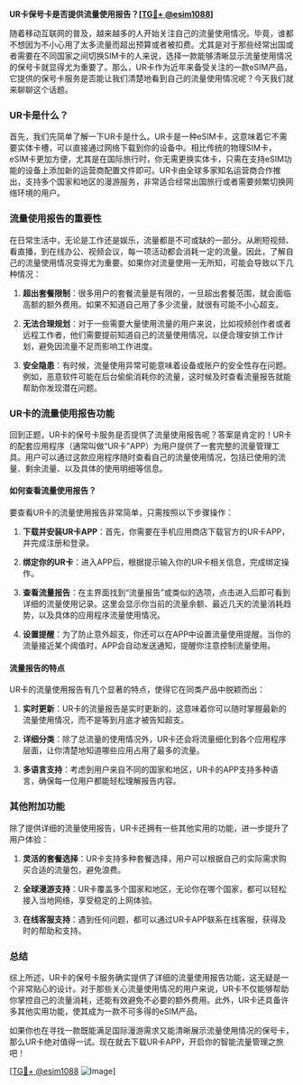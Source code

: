 **UR卡保号卡是否提供流量使用报告？[[TG💪+ @esim1088](https://t.me/s/esim1088)]**

随着移动互联网的普及，越来越多的人开始关注自己的流量使用情况。毕竟，谁都不想因为不小心用了太多流量而超出预算或者被扣费。尤其是对于那些经常出国或者需要在不同国家之间切换SIM卡的人来说，选择一款能够清晰显示流量使用情况的保号卡就显得尤为重要了。那么，UR卡作为近年来备受关注的一款eSIM产品，它提供的保号卡服务是否能让我们清楚地看到自己的流量使用情况呢？今天我们就来聊聊这个话题。

### UR卡是什么？

首先，我们先简单了解一下UR卡是什么。UR卡是一种eSIM卡，这意味着它不需要实体卡槽，可以直接通过网络下载到你的设备中。相比传统的物理SIM卡，eSIM卡更加方便，尤其是在国际旅行时，你无需更换实体卡，只需在支持eSIM功能的设备上添加新的运营商配置文件即可。UR卡由全球多家知名运营商合作推出，支持多个国家和地区的漫游服务，非常适合经常出国旅行或者需要频繁切换网络环境的用户。

### 流量使用报告的重要性

在日常生活中，无论是工作还是娱乐，流量都是不可或缺的一部分。从刷短视频、看直播，到在线办公、视频会议，每一项活动都会消耗一定的流量。因此，了解自己的流量使用情况变得尤为重要。如果你对流量使用一无所知，可能会导致以下几种情况：

1. **超出套餐限制**：很多用户的套餐流量是有限的，一旦超出套餐范围，就会面临高额的额外费用。如果不知道自己用了多少流量，就很有可能不小心超支。
   
2. **无法合理规划**：对于一些需要大量使用流量的用户来说，比如视频创作者或者远程工作者，他们需要提前知道自己的流量使用情况，以便合理安排工作计划，避免因流量不足而影响工作进度。

3. **安全隐患**：有时候，流量使用异常可能意味着设备或账户的安全性存在问题。例如，恶意软件可能在后台偷偷消耗你的流量，这时候及时查看流量报告就能帮助你发现潜在问题。

### UR卡的流量使用报告功能

回到正题，UR卡的保号卡服务是否提供了流量使用报告呢？答案是肯定的！UR卡的配套应用程序（通常叫做“UR卡”APP）为用户提供了一套完整的流量管理工具。用户可以通过这款应用程序随时查看自己的流量使用情况，包括已使用的流量、剩余流量、以及具体的使用明细等信息。

#### 如何查看流量使用报告？

要查看UR卡的流量使用报告非常简单，只需按照以下步骤操作：

1. **下载并安装UR卡APP**：首先，你需要在手机应用商店下载官方的UR卡APP，并完成注册和登录。

2. **绑定你的UR卡**：进入APP后，根据提示输入你的UR卡相关信息，完成绑定操作。

3. **查看流量报告**：在主界面找到“流量报告”或类似的选项，点击进入后即可看到详细的流量使用记录。这里会显示你当前的流量余额、最近几天的流量消耗趋势，以及具体的应用程序流量使用情况。

4. **设置提醒**：为了防止意外超支，你还可以在APP中设置流量使用提醒。当你的流量接近某个阈值时，APP会自动发送通知，提醒你注意控制流量使用。

#### 流量报告的特点

UR卡的流量使用报告有几个显著的特点，使得它在同类产品中脱颖而出：

1. **实时更新**：UR卡的流量报告是实时更新的，这意味着你可以随时掌握最新的流量使用情况，而不是等到月底才被告知超支。

2. **详细分类**：除了总流量的使用情况外，UR卡还会将流量细化到各个应用程序层面，让你清楚地知道哪些应用占用了最多的流量。

3. **多语言支持**：考虑到用户来自不同的国家和地区，UR卡的APP支持多种语言，确保每一位用户都能轻松理解报告内容。

### 其他附加功能

除了提供详细的流量使用报告，UR卡还拥有一些其他实用的功能，进一步提升了用户体验：

1. **灵活的套餐选择**：UR卡支持多种套餐选择，用户可以根据自己的实际需求购买合适的流量包，避免浪费。

2. **全球漫游支持**：UR卡覆盖多个国家和地区，无论你在哪个国家，都可以轻松接入当地网络，享受稳定的上网体验。

3. **在线客服支持**：遇到任何问题，都可以通过UR卡APP联系在线客服，获得及时的帮助和支持。

### 总结

综上所述，UR卡的保号卡服务确实提供了详细的流量使用报告功能，这无疑是一个非常贴心的设计。对于那些关心流量使用情况的用户来说，UR卡不仅能够帮助你掌控自己的流量消耗，还能有效避免不必要的额外费用。此外，UR卡还具备许多其他实用功能，使其成为一款不可多得的eSIM产品。

如果你也在寻找一款既能满足国际漫游需求又能清晰展示流量使用情况的保号卡，那么UR卡绝对值得一试。现在就去下载UR卡APP，开启你的智能流量管理之旅吧！

[[TG💪+ @esim1088](https://t.me/s/esim1088) ![Image](https://i.postimg.cc/4NQfJmqS/Snipaste-2025-05-13-00-14-12.png)]